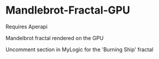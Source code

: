 # Mandlebrot-Fractal-GPU
Requires Aperapi

Mandelbrot fractal rendered on the GPU

Uncomment section in MyLogic for the 'Burning Ship' fractal
